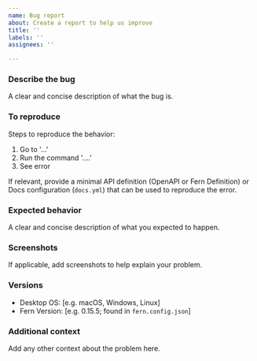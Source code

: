 ```yaml
---
name: Bug report
about: Create a report to help us improve
title: ''
labels: ''
assignees: ''

---
```


### Describe the bug
A clear and concise description of what the bug is.

### To reproduce
Steps to reproduce the behavior:

1. Go to '...'
2. Run the command '....'
3. See error

If relevant, provide a minimal API definition (OpenAPI or Fern Definition) or Docs configuration (`docs.yml`) that can be used to reproduce the error.

### Expected behavior
A clear and concise description of what you expected to happen.

### Screenshots
If applicable, add screenshots to help explain your problem.

### Versions
- Desktop OS: [e.g. macOS, Windows, Linux]  
- Fern Version: [e.g. 0.15.5; found in `fern.config.json`]

### Additional context
Add any other context about the problem here.
